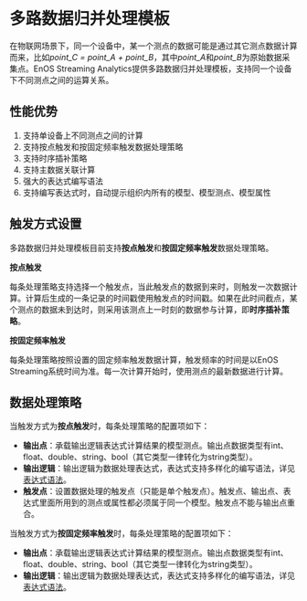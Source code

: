 # 多路数据归并处理模板
在物联网场景下，同一个设备中，某一个测点的数据可能是通过其它测点数据计算而来，比如*point_C = point_A + point_B*，其中*point_A*和*point_B*为原始数据采集点。EnOS  Streaming Analytics提供多路数据归并处理模板，支持同一个设备下不同测点之间的运算关系。

## 性能优势
1. 支持单设备上不同测点之间的计算
2. 支持按点触发和按固定频率触发数据处理策略
3. 支持时序插补策略
4. 支持主数据关联计算
5. 强大的表达式编写语法
6. 支持编写表达式时，自动提示组织内所有的模型、模型测点、模型属性

<!--

## 数据源

参与计算的多路数据必须属于同一个设备模型，可以是资产的模型测点和属性。在编写数据处理算法表达式时，需要使用已配置的模型测点和属性。数据源设置方法如下：

- 支持添加多个需要处理的资产模型
- 每个模型下可选择多个需要用到的测点和属性

-->

## 触发方式设置

多路数据归并处理模板目前支持**按点触发**和**按固定频率触发**数据处理策略。

**按点触发**

每条处理策略支持选择一个触发点，当此触发点的数据到来时，则触发一次数据计算。计算后生成的一条记录的时间戳使用触发点的时间戳。如果在此时间截点，某个测点的数据未到达时，则采用该测点上一时刻的数据参与计算，即**时序插补策略**。

**按固定频率触发**

每条处理策略按照设置的固定频率触发数据计算，触发频率的时间是以EnOS Streaming系统时间为准。每一次计算开始时，使用测点的最新数据进行计算。

## 数据处理策略
当触发方式为**按点触发**时，每条处理策略的配置项如下：

- **输出点**：承载输出逻辑表达式计算结果的模型测点。输出点数据类型有int、float、double、string、bool（其它类型一律转化为string类型）。
- **输出逻辑**：输出逻辑为数据处理表达式，表达式支持多样化的编写语法，详见[表达式语法](../reference/statement_syntax)。
- **触发点**：设置数据处理的触发点（只能是单个触发点）。触发点、输出点、表达式里面所用到的测点或属性都必须属于同一个模型。触发点不能与输出点重合。

当触发方式为**按固定频率触发**时，每条处理策略的配置项如下：

- **输出点**：承载输出逻辑表达式计算结果的模型测点。输出点数据类型有int、float、double、string、bool（其它类型一律转化为string类型）。
- **输出逻辑**：输出逻辑为数据处理表达式，表达式支持多样化的编写语法，详见[表达式语法](../reference/statement_syntax)。














